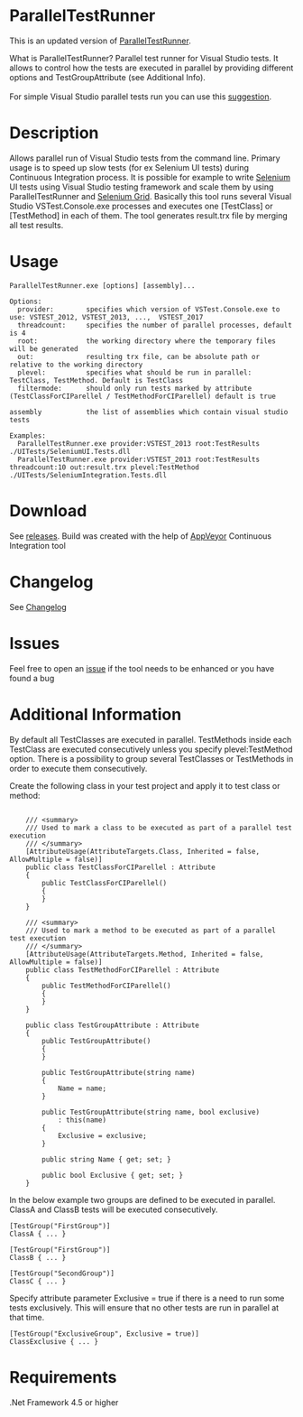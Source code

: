 # ParallelTestRunner
This is an updated version of [ParallelTestRunner](https://github.com/sscobici/ParallelTestRunner).

What is ParallelTestRunner?
Parallel test runner for Visual Studio tests. It allows to control how the tests are executed in parallel by providing different options and TestGroupAttribute (see Additional Info).<br><br>
For simple Visual Studio parallel tests run you can use this [suggestion](http://stackoverflow.com/questions/3917060/how-to-run-unit-tests-mstest-in-parallel/17820520#17820520).

# Description
Allows parallel run of Visual Studio tests from the command line. Primary usage is to speed up slow tests (for ex Selenium UI tests) during Continuous Integration process. It is possible for example to write [Selenium](http://www.seleniumhq.org/) UI tests using Visual Studio testing framework and scale them by using ParallelTestRunner and [Selenium Grid](http://www.seleniumhq.org/projects/grid/). Basically this tool runs several Visual Studio VSTest.Console.exe processes and executes one [TestClass] or [TestMethod] in each of them. The tool generates result.trx file by merging all test results.

# Usage
```
ParallelTestRunner.exe [options] [assembly]...

Options:
  provider:        specifies which version of VSTest.Console.exe to use: VSTEST_2012, VSTEST_2013, ...,  VSTEST_2017
  threadcount:     specifies the number of parallel processes, default is 4
  root:            the working directory where the temporary files will be generated
  out:             resulting trx file, can be absolute path or relative to the working directory
  plevel:          specifies what should be run in parallel: TestClass, TestMethod. Default is TestClass
  filtermode:      should only run tests marked by attribute (TestClassForCIParellel / TestMethodForCIParellel) default is true
  
assembly           the list of assemblies which contain visual studio tests

Examples:
  ParallelTestRunner.exe provider:VSTEST_2013 root:TestResults ./UITests/SeleniumUI.Tests.dll
  ParallelTestRunner.exe provider:VSTEST_2013 root:TestResults threadcount:10 out:result.trx plevel:TestMethod ./UITests/SeleniumIntegration.Tests.dll
```

# Download
See [releases](https://github.com/sscobici/ParallelTestRunner/releases).
Build was created with the help of [AppVeyor](https://ci.appveyor.com/project/sscobici/paralleltestrunner) Continuous Integration tool

# Changelog
See [Changelog](https://github.com/sscobici/ParallelTestRunner/blob/master/CHANGELOG)

# Issues
Feel free to open an [issue](https://github.com/sscobici/ParallelTestRunner/issues) if the tool needs to be enhanced or you have found a bug 

# Additional Information
By default all TestClasses are executed in parallel. TestMethods inside each TestClass are executed consecutively unless you specify plevel:TestMethod option. There is a possibility to group several TestClasses or TestMethods in order to execute them consecutively.

Create the following class in your test project and apply it to test class or method:
```
    
    /// <summary>
    /// Used to mark a class to be executed as part of a parallel test execution
    /// </summary>
    [AttributeUsage(AttributeTargets.Class, Inherited = false, AllowMultiple = false)]
    public class TestClassForCIParellel : Attribute
    {
        public TestClassForCIParellel()
        {
        }
    }

    /// <summary>
    /// Used to mark a method to be executed as part of a parallel test execution
    /// </summary>
    [AttributeUsage(AttributeTargets.Method, Inherited = false, AllowMultiple = false)]
    public class TestMethodForCIParellel : Attribute
    {
        public TestMethodForCIParellel()
        {
        }
    }
    
    public class TestGroupAttribute : Attribute
    {
        public TestGroupAttribute()
        {
        }

        public TestGroupAttribute(string name)
        {
            Name = name;
        }

        public TestGroupAttribute(string name, bool exclusive)
            : this(name)
        {
            Exclusive = exclusive;
        }

        public string Name { get; set; }
        
        public bool Exclusive { get; set; }
    }
```

In the below example two groups are defined to be executed in parallel. ClassA and ClassB tests will be executed consecutively.

```
[TestGroup("FirstGroup")]
ClassA { ... }

[TestGroup("FirstGroup")]
ClassB { ... }

[TestGroup("SecondGroup")]
ClassC { ... }
```

Specify attribute parameter Exclusive = true if there is a need to run some tests exclusively. This will ensure that no other tests are run in parallel at that time.

```
[TestGroup("ExclusiveGroup", Exclusive = true)]
ClassExclusive { ... }
```

# Requirements
.Net Framework 4.5 or higher
